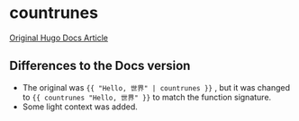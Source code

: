 # countrunes

[Original Hugo Docs Article](https://gohugo.io/functions/countrunes/)

## Differences to the Docs version

* The original was `{{ "Hello, 世界" | countrunes }}` , but it was changed to `{{ countrunes "Hello, 世界" }}` to match the function signature.
* Some light context was added.